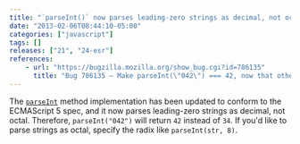 ```yaml
---
title: "`parseInt()` now parses leading-zero strings as decimal, not octal"
date: "2013-02-06T08:44:10-05:00"
categories: ["javascript"]
tags: []
releases: ["21", "24-esr"]
references:
    - url: "https://bugzilla.mozilla.org/show_bug.cgi?id=786135"
      title: "Bug 786135 – Make parseInt(\"042\") === 42, now that other engines are moving that way"
---
```

The [`parseInt`](https://developer.mozilla.org/docs/JavaScript/Reference/Global_Objects/parseInt) method implementation has been updated to conform to the ECMAScript 5 spec, and it now parses leading-zero strings as decimal, not octal. Therefore, `parseInt("042")` will return `42` instead of `34`. If you'd like to parse strings as octal, specify the radix like `parseInt(str, 8)`.
